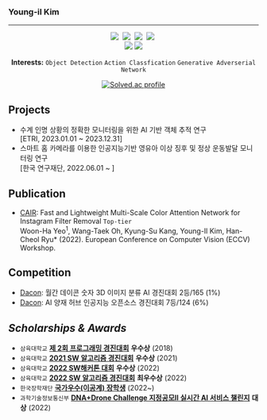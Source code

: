 ### Young-il Kim

---

<div align=center>

<center>
<img src="https://img.shields.io/badge/Python-3766AB?style=flat-square&logo=Python&logoColor=white"/></a>&nbsp 
<img src="https://img.shields.io/badge/PyTorch-EE4C2C?style=flat-square&logo=Pytorch&logoColor=white"/></a>&nbsp 
<img src="https://img.shields.io/badge/PyQt-41CD52?style=flat-square&logo=qt&logoColor=white"/></a>&nbsp
<img src="https://img.shields.io/badge/PyTorch Lightning-792EE5?style=flat-square&logo=PyTorch Lightning&logoColor=white"/></a>&nbsp<br>
<img src="https://img.shields.io/badge/React-61DAFB?style=flat-square&logo=React&logoColor=white"/>
<img src="https://img.shields.io/badge/Javascript-F7DF1E?style=flat-square&logo=Javascript&logoColor=white"/>
</center>

**Interests:** `Object Detection` `Action Classfication` `Generative Adverserial Network`

</div>

<div align=center>

[![Solved.ac profile](http://mazassumnida.wtf/api/v2/generate_badge?boj=zeroone_012)](https://solved.ac/zeroone_012)
  
</div>

## Projects

- 수계 인명 상황의 정확한 모니터링을 위한 AI 기반 객체 추적 연구<br>
[ETRI, 2023.01.01 ~ 2023.12.31]
- 스마트 홈 카메라를 이용한 인공지능기반 영유아 이상 징후 및 정상 운동발달 모니터링 연구<br>
[한국 연구재단, 2022.06.01 ~ ]

## Publication

- [CAIR](https://arxiv.org/abs/2208.14039): Fast and Lightweight Multi-Scale Color Attention Network for Instagram Filter Removal `Top-tier` <br>
  Woon-Ha Yeo<sup>1</sup>, Wang-Taek Oh, Kyung-Su Kang, Young-Il Kim, Han-Cheol Ryu\* (2022). European Conference on Computer Vision (ECCV) Workshop.

## Competition

- [Dacon](https://dacon.io/competitions/official/235951/overview/description): 월간 데이콘 숫자 3D 이미지 분류 AI 경진대회 2등/165 (1%)<br>
- [Dacon](https://dacon.io/competitions/official/235977/overview/description): AI 양재 허브 인공지능 오픈소스 경진대회 7등/124 (6%)

## **_Scholarships & Awards_**

- `삼육대학교` **[제 2회 프로그래밍 경진대회](https://www.syu.ac.kr/blog/%ec%a0%9c-2%ed%9a%8c-%ed%94%84%eb%a1%9c%ea%b7%b8%eb%9e%98%eb%b0%8d-%ea%b2%bd%ec%a7%84%eb%8c%80%ed%9a%8c/?pageds=26&k=&t=&c=)** **우수상** (2018) <br>
- `삼육대학교` **[2021 SW 알고리즘 경진대회](https://www.syu.ac.kr/blog/sw%ec%a4%91%ec%8b%ac%eb%8c%80%ed%95%99%ec%82%ac%ec%97%85%eb%8b%a8-sw%ec%95%8c%ea%b3%a0%eb%a6%ac%ec%a6%98-%ea%b2%bd%ec%a7%84%eb%8c%80%ed%9a%8c-%ea%b0%9c%ec%b5%9c-%ec%95%88%eb%82%b4/?pageds=1&k=%EC%95%8C%EA%B3%A0%EB%A6%AC%EC%A6%98&t=&c=)** **우수상** (2021) <br>
- `삼육대학교` **[2022 SW해커톤 대회](https://www.syu.ac.kr/blog/127009/?pageds=2&k=&t=&c=)** **우수상** (2022) <br>
- `삼육대학교` **[2022 SW 알고리즘 경진대회](https://www.syu.ac.kr/blog/sw%ec%a4%91%ec%8b%ac%eb%8c%80%ed%95%99%ec%82%ac%ec%97%85%eb%8b%a8-2022-1-sw-step-up-%ec%95%8c%ea%b3%a0%eb%a6%ac%ec%a6%98-%ed%8a%b9%ea%b0%95/?pageds=1&k=%EC%95%8C%EA%B3%A0%EB%A6%AC%EC%A6%98&t=&c=)** **최우수상** (2022) <br>
- `한국장학재단` **[국가우수(이공계) 장학생](https://www.kosaf.go.kr/ko/scholar.do?pg=scholarship05_06_01)** (2022~) <br>
- `과학기술정보통신부` **[DNA+Drone Challenge 지정공모II 실시간 AI 서비스 챌린지](http://challenge-dnadrone.com/?page_id=600)** **대상** (2022) <br>
